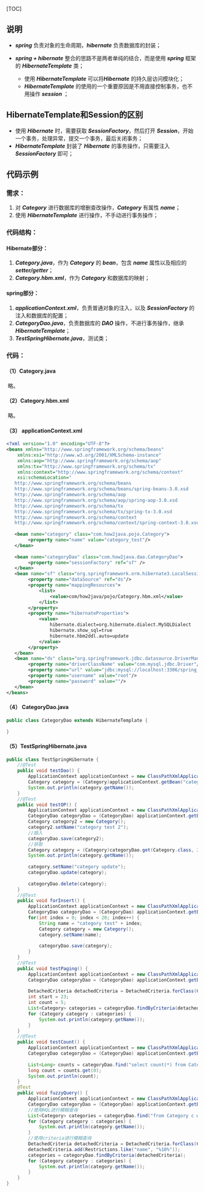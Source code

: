 [TOC]

## 说明

- ***spring*** 负责对象的生命周期，***hibernate*** 负责数据库的封装；

- ***spring + hibernate*** 整合的思路不是两者单纯的结合，而是使用 ***spring*** 框架的 ***HibernateTemplate*** 类；

  - 使用 ***HibernateTemplate*** 可以将***Hibernate*** 的持久层访问模块化；
  - ***HibernateTemplate*** 的使用的一个重要原因是不用直接控制事务，也不用操作 ***session*** ；

## HibernateTemplate和Session的区别

- 使用 ***Hibernate*** 时，需要获取 ***SessionFactory***，然后打开 ***Session***，开始一个事务，处理异常，提交一个事务，最后关闭事务；
- ***HibernateTemplate*** 封装了 ***Hibernate*** 的事务操作，只需要注入 ***SessionFactory*** 即可；

## 代码示例

### 需求：

1. 对 ***Category*** 进行数据库的增删查改操作，***Category*** 有属性 ***name***；
2. 使用 ***HibernateTemplate*** 进行操作，不手动进行事务操作；

### 代码结构：

#### Hibernate部分：

1. ***Category.java***，作为 ***Category*** 的 ***bean***，包含 ***name*** 属性以及相应的 ***setter/getter***；
2. ***Category.hbm.xml***，作为 ***Category*** 和数据库的映射；

#### spring部分：

1. ***applicationContext.xml***，负责普通对象的注入，以及 ***SessionFactory*** 的注入和数据库的配置；
2. ***CategoryDao.java***，负责数据库的 ***DAO*** 操作，不进行事务操作，继承 ***HibernateTemplate***；
3. ***TestSpringHibernate.java***，测试类；

### 代码：

#### （1）Category.java

​	略。

#### （2）Category.hbm.xml

​	略。

#### （3） applicationContext.xml

```xml
<?xml version="1.0" encoding="UTF-8"?>
<beans xmlns="http://www.springframework.org/schema/beans"
    xmlns:xsi="http://www.w3.org/2001/XMLSchema-instance"
    xmlns:aop="http://www.springframework.org/schema/aop"
    xmlns:tx="http://www.springframework.org/schema/tx"
    xmlns:context="http://www.springframework.org/schema/context"
    xsi:schemaLocation="
   http://www.springframework.org/schema/beans 
   http://www.springframework.org/schema/beans/spring-beans-3.0.xsd
   http://www.springframework.org/schema/aop 
   http://www.springframework.org/schema/aop/spring-aop-3.0.xsd
   http://www.springframework.org/schema/tx 
   http://www.springframework.org/schema/tx/spring-tx-3.0.xsd
   http://www.springframework.org/schema/context      
   http://www.springframework.org/schema/context/spring-context-3.0.xsd">
   
   <bean name="category" class="com.how2java.pojo.Category">
        <property name="name" value="category_test"/>
   </bean>
   
   <bean name="categoryDao" class="com.how2java.dao.CategoryDao">
        <property name="sessionFactory" ref="sf" />
   </bean>
   <bean name="sf" class="org.springframework.orm.hibernate3.LocalSessionFactoryBean">
        <property name="dataSource" ref="ds"/>
        <property name="mappingResources">
            <list>
                <value>com/how2java/pojo/Category.hbm.xml</value>
            </list>
        </property>
        <property name="hibernateProperties">
            <value>
                hibernate.dialect=org.hibernate.dialect.MySQLDialect
                hibernate.show_sql=true
                hibernate.hbm2ddl.auto=update
            </value>
        </property>
   </bean>
   <bean name="ds" class="org.springframework.jdbc.datasource.DriverManagerDataSource">
        <property name="driverClassName" value="com.mysql.jdbc.Driver"/>
        <property name="url" value="jdbc:mysql://localhost:3306/spring_hibernate?characterEncoding=UTF-8"/>
        <property name="username" value="root"/>
        <property name="password" value=""/>
   </bean>
</beans>

```

#### （4） CategoryDao.java

```java
public class CategoryDao extends HibernateTemplate {
    
}
```

#### （5）TestSpringHibernate.java

```java
public class TestSpringHibernate {
    //@Test
    public void testDao() {
        ApplicationContext applicationContext = new ClassPathXmlApplicationContext("applicationContext.xml");
        Category category = (Category)applicationContext.getBean("category");
        System.out.println(category.getName());
    }
    //@Test
    public void testOP() {
        ApplicationContext applicationContext = new ClassPathXmlApplicationContext("applicationContext.xml");
        CategoryDao categoryDao = (CategoryDao) applicationContext.getBean("categoryDao");
        Category category2 = new Category();
        category2.setName("category test 2");
        //插入
        categoryDao.save(category2);
        //获取
        Category category = (Category)categoryDao.get(Category.class, 2);
        System.out.println(category.getName());
        
        category.setName("category update");
        categoryDao.update(category);
        
        categoryDao.delete(category);
    }
    //@Test
    public void forInsert() {
        ApplicationContext applicationContext = new ClassPathXmlApplicationContext("applicationContext.xml");
        CategoryDao categoryDao = (CategoryDao) applicationContext.getBean("categoryDao");
        for(int index = 0; index < 20; index++) {
            String name = "category test" + index;
            Category category = new Category();
            category.setName(name);
            
            categoryDao.save(category);
        }
    }
    //@Test
    public void testPaging() {
        ApplicationContext applicationContext = new ClassPathXmlApplicationContext("applicationContext.xml");
        CategoryDao categoryDao = (CategoryDao) applicationContext.getBean("categoryDao");
        
        DetachedCriteria detachedCriteria = DetachedCriteria.forClass(Category.class);
        int start = 23;
        int count = 5;
        List<Category> categories = categoryDao.findByCriteria(detachedCriteria, start, count);
        for (Category category : categories) {
            System.out.println(category.getName());
        }
    }
    //@Test
    public void testCount() {
        ApplicationContext applicationContext = new ClassPathXmlApplicationContext("applicationContext.xml");
        CategoryDao categoryDao = (CategoryDao) applicationContext.getBean("categoryDao");
        
        List<Long> counts = categoryDao.find("select count(*) from Category c");
        long count = counts.get(0);
        System.out.println(count);
    }
    @Test
    public void fuzzyQuery() {
        ApplicationContext applicationContext = new ClassPathXmlApplicationContext("applicationContext.xml");
        CategoryDao categoryDao = (CategoryDao) applicationContext.getBean("categoryDao");
        //使用HQL进行模糊查询
        List<Category> categories = categoryDao.find("from Category c where c.name like ?", "%10%");
        for (Category category : categories) {
            System.out.println(category.getName());
        }
        //使用criteria进行模糊查询
        DetachedCriteria detachedCriteria = DetachedCriteria.forClass(Category.class);
        detachedCriteria.add(Restrictions.like("name", "%10%"));
        categories = categoryDao.findByCriteria(detachedCriteria);
        for (Category category : categories) {
            System.out.println(category.getName());
        }
    }
}
```



